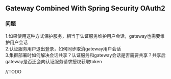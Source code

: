 ## Gateway Combined With Spring Security OAuth2

### 问题
1.如果使用这种方式保护服务，相当于认证服务维护用户会话，gateway也需要维护用户会话<br>
2.认证服务用户退出登录，如何同步取消gateway用户会话<br>
3.集群部署时如何解决会话共享？认证服务和gateway会话是否需要共享？共享后gateway是否还会向认证服务请求授权获取token<br>

//TODO